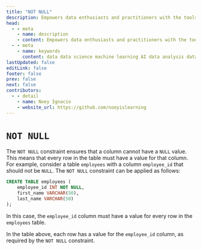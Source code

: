 ```yaml
---
title: "NOT NULL"
description: Empowers data enthusiasts and practitioners with the tools and knowledge to unlock the potential of data.
head:
  - - meta
    - name: description
    - content: Empowers data enthusiasts and practitioners with the tools and knowledge to unlock the potential of data.
  - - meta
    - name: keywords
      content: data data science machine learning AI data analysis data-driven data enthusiasts data practitioners
lastUpdated: false
editLink: false
footer: false
prev: false
next: false
contributors:
  - - detail
    - name: Noey Ignacio
    - website_url: https://github.com/noeyislearning
---
```


# `NOT NULL`

The `NOT NULL` constraint ensures that a column cannot have a `NULL` value. This means that every row in the table must have a value for that column. For example, consider a table `employees` with a column `employee_id` that should not be `NULL`. The `NOT NULL` constraint can be applied as follows:

```sql :line-numbers
CREATE TABLE employees (
    employee_id INT NOT NULL,
    first_name VARCHAR(50),
    last_name VARCHAR(50)
);
```

In this case, the `employee_id` column must have a value for every row in the `employees` table.

<!--@include: ../../_includes/tables/query-results-from-not-null.md-->

In the table above, each row has a value for the `employee_id` column, as required by the `NOT NULL` constraint.

